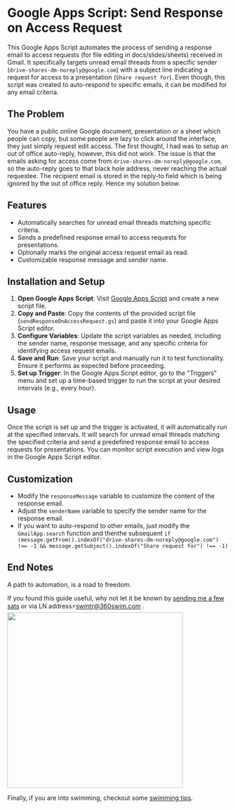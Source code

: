 # Google Apps Script: Send Response on Access Request

This Google Apps Script automates the process of sending a response email to access requests (for file editing in docs/slides/sheets) received in Gmail. It specifically targets unread email threads from a specific sender (`drive-shares-dm-noreply@google.com`) with a subject line indicating a request for access to a presentation (`Share request for`). Even though, this script was created to auto-respond to specific emails, it can be modified for any email criteria.

## The Problem

You have a public online Google document, presentation or a sheet which people can copy, but some people are lazy to click around the interface, they just simply request edit access. The first thought, I had was to setup an out of office auto-reply, however, this did not work. The issue is that the emails asking for access come from `drive-shares-dm-noreply@google.com`, so the auto-reply goes to that black hole address, never reaching the actual requestee. The recipient email is stored in the reply-to field which is being ignored by the out of office reply. Hence my solution below.

## Features

- Automatically searches for unread email threads matching specific criteria.
- Sends a predefined response email to access requests for presentations.
- Optionally marks the original access request email as read.
- Customizable response message and sender name.

## Installation and Setup

1. **Open Google Apps Script**: Visit [Google Apps Script](https://script.google.com/) and create a new script file.
2. **Copy and Paste**: Copy the contents of the provided script file (`sendResponseOnAccessRequest.gs`) and paste it into your Google Apps Script editor.
3. **Configure Variables**: Update the script variables as needed, including the sender name, response message, and any specific criteria for identifying access request emails.
4. **Save and Run**: Save your script and manually run it to test functionality. Ensure it performs as expected before proceeding.
5. **Set up Trigger**: In the Google Apps Script editor, go to the "Triggers" menu and set up a time-based trigger to run the script at your desired intervals (e.g., every hour).

## Usage

Once the script is set up and the trigger is activated, it will automatically run at the specified intervals. It will search for unread email threads matching the specified criteria and send a predefined response email to access requests for presentations. You can monitor script execution and view logs in the Google Apps Script editor.

## Customization

- Modify the `responseMessage` variable to customize the content of the response email.
- Adjust the `senderName` variable to specify the sender name for the response email.
- If you want to auto-respond to other emails, just modify the `GmailApp.search` function and thenthe subsequent `if (message.getFrom().indexOf("drive-shares-dm-noreply@google.com") !== -1 && message.getSubject().indexOf("Share request for") !== -1)` 

## End Notes

A path to automation, is a road to freedom.

If you found this guide useful, why not let it be known by [sending me a few sats](https://360swim.com/ln-donate-github) or via LN address⚡swmtr@360swim.com .
<br />
<img src="https://360swim.com/user/themes/swimquark/images/ln_git.png" width="400" />
 
Finally, if you are into swimming, checkout some [swimming tips](https://360swim.com/tips).
